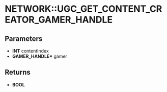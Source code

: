 # NETWORK::UGC_GET_CONTENT_CREATOR_GAMER_HANDLE

## Parameters
* **INT** contentIndex
* **GAMER_HANDLE\*** gamer

## Returns
* **BOOL**